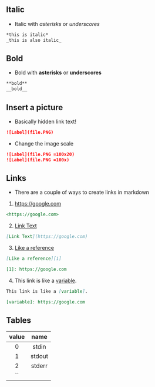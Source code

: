 ## Italic
* Italic with *asterisks* or _underscores_
```md
*this is italic*
_this is also italic_
```

## Bold
* Bold with **asterisks** or __underscores__
```md
**bold**
__bold__
```

## Insert a picture
* Basically hidden link text!
```md
![Label](file.PNG)
```
* Change the image scale
```md
![Label](file.PNG =100x20)
![Label](file.PNG =100x)
```

## Links
* There are a couple of ways to create links in markdown
1. <https://google.com>
```md
<https://google.com>
```
2. [Link Text](https://google.com)
```md
[Link Text](https://google.com)
```
3. [Like a reference][1]

[1]: https://google.com

```md
[Like a reference][1]

[1]: https://google.com
```
4. This link is like a [variable].


[variable]: https://google.com

```md
This link is like a [variable].

[variable]: https://google.com
```

## Tables
| value | name   |
|:-----:|:------:|
| 0     | stdin  |
| 1     | stdout |
| 2     | stderr |
| ``    |        |
